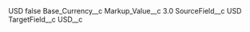 <?xml version="1.0" encoding="UTF-8"?>
<CustomMetadata xmlns="http://soap.sforce.com/2006/04/metadata" xmlns:xsi="http://www.w3.org/2001/XMLSchema-instance" xmlns:xsd="http://www.w3.org/2001/XMLSchema">
    <label>USD</label>
    <protected>false</protected>
    <values>
        <field>Base_Currency__c</field>
        <value xsi:nil="true"/>
    </values>
    <values>
        <field>Markup_Value__c</field>
        <value xsi:type="xsd:double">3.0</value>
    </values>
    <values>
        <field>SourceField__c</field>
        <value xsi:type="xsd:string">USD</value>
    </values>
    <values>
        <field>TargetField__c</field>
        <value xsi:type="xsd:string">USD__c</value>
    </values>
</CustomMetadata>
